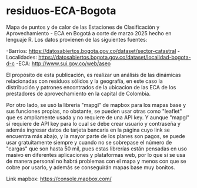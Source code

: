 # residuos-ECA-Bogota
Mapa de puntos y de calor de las Estaciones de Clasificación y Aprovechamiento - ECA en Bogotá a corte de marzo 2025 hecho en lenguaje R. 
Los datos provienen de las siguientes fuentes:

-Barrios: https://datosabiertos.bogota.gov.co/dataset/sector-catastral
-Localidades: https://datosabiertos.bogota.gov.co/dataset/localidad-bogota-d-c
-ECA: http://www.sui.gov.co/web/aseo

El propósito de esta publicación, es realizar un análisis de las dinámicas relacionadas con residuos sólidos y la geografía, en este caso la distribución y patrones encontrados de la ubicacion de las ECA de los prestadores de aprovechamiento en la capital de Colombia. 

Por otro lado, se usó la librería "mapgl" de mapbox para los mapas base y sus funciones propias, no obstante, se pueden usar otras como "leaflet" que es ampliamente usada y no requiere de una API key. Y aunque "mapgl" sí requiere de API key para lo cual se debe crear usuario y contraseña y además ingresar datos de tarjeta bancaria en la página cuyo link se encuentra más abajo, y la mayor parte de los planes son pagos, se puede usar gratuitamente siempre y cuando no se sobrepase el número de "cargas" que son hasta 50 mil, pues estas librerías están pensadas en uso masivo en diferentes aplicaciones y plataformas web, por lo que si se usa de manera personal no habrá problemas con el mapa y menos con que se cobre por usarlo, y además se conseguirán mapas base muy bonitos. 

Link mapbox: https://console.mapbox.com/
